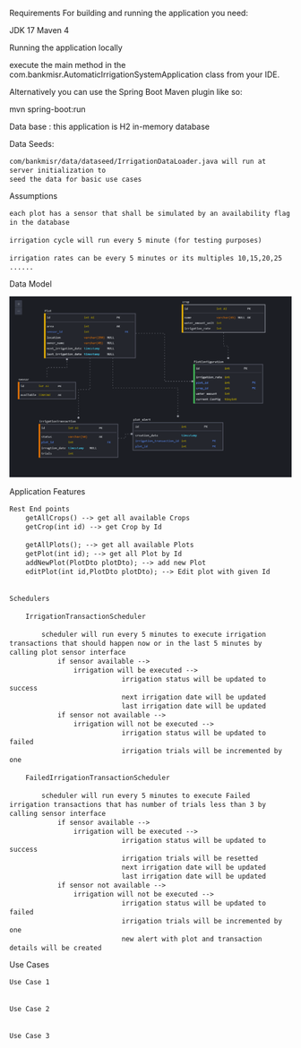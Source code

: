 Requirements
For building and running the application you need:

JDK 17
Maven 4

Running the application locally

execute the main method in the com.bankmisr.AutomaticIrrigationSystemApplication class from your IDE.

Alternatively you can use the Spring Boot Maven plugin like so:

mvn spring-boot:run

Data base : this application is H2 in-memory database

Data Seeds:

	com/bankmisr/data/dataseed/IrrigationDataLoader.java will run at server initialization to 
	seed the data for basic use cases

Assumptions

	each plot has a sensor that shall be simulated by an availability flag in the database
		
	irrigation cycle will run every 5 minute (for testing purposes)
		
	irrigation rates can be every 5 minutes or its multiples 10,15,20,25 ...... 

Data Model

![Alt text](./src/main/resources/static/AIS_datamodel.PNG?raw=true "Title")

Application Features

	Rest End points 
		getAllCrops() --> get all available Crops
		getCrop(int id) --> get Crop by Id
		
		getAllPlots(); --> get all available Plots
		getPlot(int id); --> get all Plot by Id
		addNewPlot(PlotDto plotDto); --> add new Plot
		editPlot(int id,PlotDto plotDto); --> Edit plot with given Id
		
		
	Schedulers
	
		IrrigationTransactionScheduler
		
			scheduler will run every 5 minutes to execute irrigation transactions that should happen now or in the last 5 minutes by calling plot sensor interface
				if sensor available --> 
					irrigation will be executed --> 
								irrigation status will be updated to success
								next irrigation date will be updated
								last irrigation date will be updated
				if sensor not available --> 
					irrigation will not be executed -->
								irrigation status will be updated to failed
								irrigation trials will be incremented by one
								
		FailedIrrigationTransactionScheduler
		
			scheduler will run every 5 minutes to execute Failed irrigation transactions that has number of trials less than 3 by calling sensor interface
				if sensor available --> 
					irrigation will be executed --> 
								irrigation status will be updated to success
								irrigation trials will be resetted
								next irrigation date will be updated
								last irrigation date will be updated
				if sensor not available --> 
					irrigation will not be executed -->
								irrigation status will be updated to failed
								irrigation trials will be incremented by one
								new alert with plot and transaction details will be created
		

Use Cases

	Use Case 1
	
	
	Use Case 2
	
	
	Use Case 3
	

